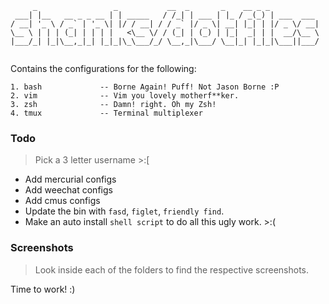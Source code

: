 ```
     _                 _           __  _       _    __ _ _           
 ___| |__   __ _ _ __ | | _____   / /_| | ___ | |_ / _(_) | ___  ___ 
/ __| '_ \ / _` | '_ \| |/ / __| / / _` |/ _ \| __| |_| | |/ _ \/ __|
\__ \ | | | (_| | | | |   <\__ \/ / (_| | (_) | |_|  _| | |  __/\__ \
|___/_| |_|\__,_|_| |_|_|\_\___/_/ \__,_|\___/ \__|_| |_|_|\___||___/


```

Contains the configurations for the following:

```
1. bash             -- Borne Again! Puff! Not Jason Borne :P
2. vim              -- Vim you lovely motherf**ker.
3. zsh              -- Damn! right. Oh my Zsh!
4. tmux             -- Terminal multiplexer
```

### Todo
> Pick a 3 letter username >:[

* Add mercurial configs
* Add weechat configs
* Add cmus configs
* Update the bin with `fasd`, `figlet`, `friendly find`.
* Make an auto install `shell script` to do all this ugly work. >:(

### Screenshots
> Look inside each of the folders to find the respective screenshots.

Time to work! :)

